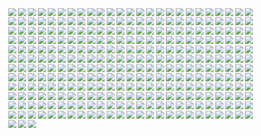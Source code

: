 <img src='./public/1.png'/>
<img src='./public/2.png'/>
<img src='./public/3.png'/>
<img src='./public/4.png'/>
<img src='./public/5.png'/>
<img src='./public/6.png'/>
<img src='./public/7.png'/>
<img src='./public/8.png'/>
<img src='./public/9.png'/>
<img src='./public/10.png'/>
<img src='./public/11.png'/>
<img src='./public/12.png'/>
<img src='./public/13.png'/>
<img src='./public/14.png'/>
<img src='./public/15.png'/>
<img src='./public/16.png'/>
<img src='./public/17.png'/>
<img src='./public/18.png'/>
<img src='./public/19.png'/>
<img src='./public/20.png'/>
<img src='./public/21.png'/>
<img src='./public/22.png'/>
<img src='./public/23.png'/>
<img src='./public/24.png'/>
<img src='./public/25.png'/>
<img src='./public/26.png'/>
<img src='./public/27.png'/>
<img src='./public/28.png'/>
<img src='./public/29.png'/>
<img src='./public/30.png'/>
<img src='./public/31.png'/>
<img src='./public/32.png'/>
<img src='./public/33.png'/>
<img src='./public/34.png'/>
<img src='./public/35.png'/>
<img src='./public/36.png'/>
<img src='./public/37.png'/>
<img src='./public/38.png'/>
<img src='./public/39.png'/>
<img src='./public/40.png'/>
<img src='./public/41.png'/>
<img src='./public/42.png'/>
<img src='./public/43.png'/>
<img src='./public/44.png'/>
<img src='./public/45.png'/>
<img src='./public/46.png'/>
<img src='./public/47.png'/>
<img src='./public/48.png'/>
<img src='./public/49.png'/>
<img src='./public/50.png'/>
<img src='./public/51.png'/>
<img src='./public/52.png'/>
<img src='./public/53.png'/>
<img src='./public/54.png'/>
<img src='./public/55.png'/>
<img src='./public/56.png'/>
<img src='./public/57.png'/>
<img src='./public/58.png'/>
<img src='./public/59.png'/>
<img src='./public/60.png'/>
<img src='./public/61.png'/>
<img src='./public/62.png'/>
<img src='./public/63.png'/>
<img src='./public/64.png'/>
<img src='./public/65.png'/>
<img src='./public/66.png'/>
<img src='./public/67.png'/>
<img src='./public/68.png'/>
<img src='./public/69.png'/>
<img src='./public/70.png'/>
<img src='./public/71.png'/>
<img src='./public/72.png'/>
<img src='./public/73.png'/>
<img src='./public/74.png'/>
<img src='./public/75.png'/>
<img src='./public/76.png'/>
<img src='./public/77.png'/>
<img src='./public/78.png'/>
<img src='./public/79.png'/>
<img src='./public/80.png'/>
<img src='./public/81.png'/>
<img src='./public/82.png'/>
<img src='./public/83.png'/>
<img src='./public/84.png'/>
<img src='./public/85.png'/>
<img src='./public/86.png'/>
<img src='./public/87.png'/>
<img src='./public/88.png'/>
<img src='./public/89.png'/>
<img src='./public/90.png'/>
<img src='./public/91.png'/>
<img src='./public/92.png'/>
<img src='./public/93.png'/>
<img src='./public/94.png'/>
<img src='./public/95.png'/>
<img src='./public/96.png'/>
<img src='./public/97.png'/>
<img src='./public/98.png'/>
<img src='./public/99.png'/>
<img src='./public/100.png'/>
<img src='./public/101.png'/>
<img src='./public/102.png'/>
<img src='./public/103.png'/>
<img src='./public/104.png'/>
<img src='./public/105.png'/>
<img src='./public/106.png'/>
<img src='./public/107.png'/>
<img src='./public/108.png'/>
<img src='./public/109.png'/>
<img src='./public/110.png'/>
<img src='./public/111.png'/>
<img src='./public/112.png'/>
<img src='./public/113.png'/>
<img src='./public/114.png'/>
<img src='./public/115.png'/>
<img src='./public/116.png'/>
<img src='./public/117.png'/>
<img src='./public/118.png'/>
<img src='./public/119.png'/>
<img src='./public/120.png'/>
<img src='./public/121.png'/>
<img src='./public/122.png'/>
<img src='./public/123.png'/>
<img src='./public/124.png'/>
<img src='./public/125.png'/>
<img src='./public/126.png'/>
<img src='./public/127.png'/>
<img src='./public/128.png'/>
<img src='./public/129.png'/>
<img src='./public/130.png'/>
<img src='./public/131.png'/>
<img src='./public/132.png'/>
<img src='./public/133.png'/>
<img src='./public/134.png'/>
<img src='./public/135.png'/>
<img src='./public/136.png'/>
<img src='./public/137.png'/>
<img src='./public/138.png'/>
<img src='./public/139.png'/>
<img src='./public/140.png'/>
<img src='./public/141.png'/>
<img src='./public/142.png'/>
<img src='./public/143.png'/>
<img src='./public/144.png'/>
<img src='./public/145.png'/>
<img src='./public/146.png'/>
<img src='./public/147.png'/>
<img src='./public/148.png'/>
<img src='./public/149.png'/>
<img src='./public/150.png'/>
<img src='./public/151.png'/>
<img src='./public/152.png'/>
<img src='./public/153.png'/>
<img src='./public/154.png'/>
<img src='./public/155.png'/>
<img src='./public/156.png'/>
<img src='./public/157.png'/>
<img src='./public/158.png'/>
<img src='./public/159.png'/>
<img src='./public/160.png'/>
<img src='./public/161.png'/>
<img src='./public/162.png'/>
<img src='./public/163.png'/>
<img src='./public/164.png'/>
<img src='./public/165.png'/>
<img src='./public/166.png'/>
<img src='./public/167.png'/>
<img src='./public/168.png'/>
<img src='./public/169.png'/>
<img src='./public/170.png'/>
<img src='./public/171.png'/>
<img src='./public/172.png'/>
<img src='./public/173.png'/>
<img src='./public/174.png'/>
<img src='./public/175.png'/>
<img src='./public/176.png'/>
<img src='./public/177.png'/>
<img src='./public/178.png'/>
<img src='./public/179.png'/>
<img src='./public/180.png'/>
<img src='./public/181.png'/>
<img src='./public/182.png'/>
<img src='./public/183.png'/>
<img src='./public/184.png'/>
<img src='./public/185.png'/>
<img src='./public/186.png'/>
<img src='./public/187.png'/>
<img src='./public/188.png'/>
<img src='./public/189.png'/>
<img src='./public/190.png'/>
<img src='./public/191.png'/>
<img src='./public/192.png'/>
<img src='./public/193.png'/>
<img src='./public/194.png'/>
<img src='./public/195.png'/>
<img src='./public/196.png'/>
<img src='./public/197.png'/>
<img src='./public/198.png'/>
<img src='./public/199.png'/>
<img src='./public/200.png'/>
<img src='./public/201.png'/>
<img src='./public/202.png'/>
<img src='./public/203.png'/>
<img src='./public/204.png'/>
<img src='./public/205.png'/>
<img src='./public/206.png'/>
<img src='./public/207.png'/>
<img src='./public/208.png'/>
<img src='./public/209.png'/>
<img src='./public/210.png'/>
<img src='./public/211.png'/>
<img src='./public/212.png'/>
<img src='./public/213.png'/>
<img src='./public/214.png'/>
<img src='./public/215.png'/>
<img src='./public/216.png'/>
<img src='./public/217.png'/>
<img src='./public/218.png'/>
<img src='./public/219.png'/>
<img src='./public/220.png'/>
<img src='./public/221.png'/>
<img src='./public/222.png'/>
<img src='./public/223.png'/>
<img src='./public/224.png'/>
<img src='./public/225.png'/>
<img src='./public/226.png'/>
<img src='./public/227.png'/>
<img src='./public/228.png'/>
<img src='./public/229.png'/>
<img src='./public/230.png'/>
<img src='./public/231.png'/>
<img src='./public/232.png'/>
<img src='./public/233.png'/>
<img src='./public/234.png'/>
<img src='./public/235.png'/>
<img src='./public/236.png'/>
<img src='./public/237.png'/>
<img src='./public/238.png'/>
<img src='./public/239.png'/>
<img src='./public/240.png'/>
<img src='./public/241.png'/>
<img src='./public/242.png'/>
<img src='./public/243.png'/>
<img src='./public/244.png'/>
<img src='./public/245.png'/>
<img src='./public/246.png'/>
<img src='./public/247.png'/>
<img src='./public/248.png'/>
<img src='./public/249.png'/>
<img src='./public/250.png'/>
<img src='./public/251.png'/>
<img src='./public/252.png'/>
<img src='./public/253.png'/>
<img src='./public/254.png'/>
<img src='./public/255.png'/>
<img src='./public/256.png'/>
<img src='./public/257.png'/>
<img src='./public/258.png'/>
<img src='./public/259.png'/>
<img src='./public/260.png'/>
<img src='./public/261.png'/>
<img src='./public/262.png'/>
<img src='./public/263.png'/>
<img src='./public/264.png'/>
<img src='./public/265.png'/>
<img src='./public/266.png'/>
<img src='./public/267.png'/>
<img src='./public/268.png'/>
<img src='./public/269.png'/>
<img src='./public/270.png'/>
<img src='./public/271.png'/>
<img src='./public/272.png'/>
<img src='./public/273.png'/>
<img src='./public/274.png'/>
<img src='./public/275.png'/>
<img src='./public/276.png'/>
<img src='./public/277.png'/>
<img src='./public/278.png'/>
<img src='./public/279.png'/>
<img src='./public/280.png'/>
<img src='./public/281.png'/>
<img src='./public/282.png'/>
<img src='./public/283.png'/>
<img src='./public/284.png'/>
<img src='./public/285.png'/>
<img src='./public/286.png'/>
<img src='./public/287.png'/>
<img src='./public/288.png'/>
<img src='./public/289.png'/>
<img src='./public/290.png'/>
<img src='./public/291.png'/>
<img src='./public/292.png'/>
<img src='./public/293.png'/>
<img src='./public/294.png'/>
<img src='./public/295.png'/>
<img src='./public/296.png'/>
<img src='./public/297.png'/>
<img src='./public/298.png'/>
<img src='./public/299.png'/>
<img src='./public/300.png'/>
<img src='./public/301.png'/>
<img src='./public/302.png'/>
<img src='./public/303.png'/>
